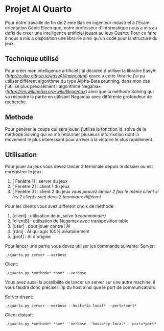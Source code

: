 # Projet AI Quarto

Pour notre travaille de fin de 2 eme Bac en ingénieur industriel a l'Ecam orientation Génie Electrique, notre professeur d'informatique nous a mis au défis de creer une intelligence artificiel jouant au jeux Quarto.
Pour ce faire il nous a mis a disposition une librairie ainsi qu'un code pour la structure du jeux.

## Technique utilisé

Pour créer mon intelligence artificiel j'ai décidée d'utiliser la librairie EasyAI (*http://zulko.github.io/easyAI/index.html*) grace a cette librairie j'ai pu utiliser différent algorithme du type Alpha-Beta prunning, dans mon cas j'utilise plus précisément l'algorithme Negamax (*https://en.wikipedia.org/wiki/Negamax*) ainsi que la méthode Solving qui va résoudre la partie en utilisant Negamax avec différente profondeur de recherche.

## Methode

Pour générer le coups qui sera jouer, j'utilise la fonction id_solve de la méthode Solving qui va me retourner plusieurs information dont la movement le plus interessant pour arriver a la victoire le plus rapidement.

## Utilisation

Pour jouer au jeux vous devez lancer 3 terminale depuis le dossier ou est enregistrer le jeux.
 1. [ Fenêtre 1] : server du jeux
 2. [ Fenêtre 2] : client 1 du jeux
 3. [ Fenêtre 3] : client 2 du jeux
*vous pouvez lancer 2 fois le même client si les 2 clients sont dans 2 terminaux différent*

Pour les clients vous avez différent choix de méthode:
 1. [client] : utilisation de id_solve *(recommander)*
 2. [clientB] : utilisation de Negamax avec transposition table
 3. [user] : pour jouer contre l'AI
 4. [rdm] : AI qui agis 100% aléatoirement
 5. [prof] : AI d'origine

Pour lancer une partie vous devez utiliser les commande suivante:
Server:

    ./quarto.py server --verbose

 Client:

    ./quarto.py *méthode* *nom* --verbose

Vous avez aussi la possibilité de lancer un server sur une autre machine, il vous faudra donc préciser l'ip du host ainsi que le port de communication:

Server disant:

    ./quarto.py server --verbose --host=*ip local* --port=*port*

 Client distant:

    ./quarto.py *méthode* *nom* --verbose --host=*ip-local* --port=*port*